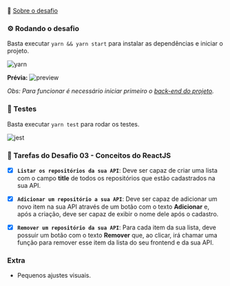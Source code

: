 🚀 [Sobre o desafio](README_ABOUT.md)

### ⚙️ Rodando o desafio

Basta executar `yarn && yarn start` para instalar as dependências e iniciar o projeto.

![yarn](https://user-images.githubusercontent.com/28319535/79516442-cbd17780-8021-11ea-88f8-792e46ab2e8d.png)

**Prévia:**
![preview](https://user-images.githubusercontent.com/28319535/79518566-d2fb8400-8027-11ea-8069-b72098be5025.gif)


_Obs: Para funcionar é necessário iniciar primeiro o [back-end do projeto](https://github.com/brunodesde1987/desafio-conceitos-nodejs)._

### 🔬 Testes

Basta executar `yarn test` para rodar os testes.

![jest](https://user-images.githubusercontent.com/28319535/79516513-0509e780-8022-11ea-9430-1b7633003d29.png)

### 📌 Tarefas do Desafio 03 - Conceitos do ReactJS

- [x] **`Listar os repositórios da sua API`**: Deve ser capaz de criar uma lista com o campo **title** de todos os repositórios que estão cadastrados na sua API.
- [x] **`Adicionar um repositório a sua API`**: Deve ser capaz de adicionar um novo item na sua API através de um botão com o texto **Adicionar** e, após a criação, deve ser capaz de exibir o nome dele após o cadastro.
- [x] **`Remover um repositório da sua API`**: Para cada item da sua lista, deve possuir um botão com o texto **Remover** que, ao clicar, irá chamar uma função para remover esse item da lista do seu frontend e da sua API.


### Extra

- Pequenos ajustes visuais.